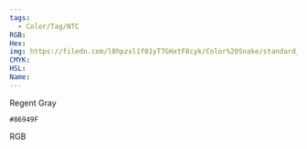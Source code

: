 ```yaml
---
tags:
  - Color/Tag/NTC
RGB:
Hex:
img: https://filedn.com/l0hpzxl1f01yT7GHxtF8cyk/Color%20Snake/standard_csv_to_svg/86949F.svg
CMYK:
HSL:
Name:
---
```

Regent Gray
```palette
#86949F
```
RGB
